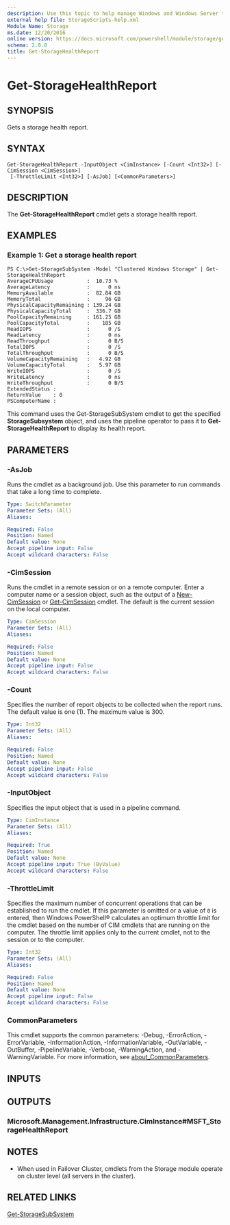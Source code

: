```yaml
---
description: Use this topic to help manage Windows and Windows Server technologies with Windows PowerShell.
external help file: StorageScripts-help.xml
Module Name: Storage
ms.date: 12/20/2016
online version: https://docs.microsoft.com/powershell/module/storage/get-storagehealthreport?view=windowsserver2016-ps&wt.mc_id=ps-gethelp
schema: 2.0.0
title: Get-StorageHealthReport
---
```


# Get-StorageHealthReport

## SYNOPSIS
Gets a storage health report.

## SYNTAX

```
Get-StorageHealthReport -InputObject <CimInstance> [-Count <Int32>] [-CimSession <CimSession>]
 [-ThrottleLimit <Int32>] [-AsJob] [<CommonParameters>]
```

## DESCRIPTION
The **Get-StorageHealthReport** cmdlet gets a storage health report.

## EXAMPLES

### Example 1: Get a storage health report
```
PS C:\>Get-StorageSubSystem -Model "Clustered Windows Storage" | Get-StorageHealthReport
AverageCPUUsage           :  10.73 %
AverageLatency            :      0 ns
MemoryAvailable           :  82.84 GB
MemoryTotal               :     96 GB
PhysicalCapacityRemaining : 139.24 GB
PhysicalCapacityTotal     :  336.7 GB
PoolCapacityRemaining     : 161.25 GB
PoolCapacityTotal         :    185 GB
ReadIOPS                  :      0 /S
ReadLatency               :      0 ns
ReadThroughput            :      0 B/S
TotalIOPS                 :      0 /S
TotalThroughput           :      0 B/S
VolumeCapacityRemaining   :   4.92 GB
VolumeCapacityTotal       :   5.97 GB
WriteIOPS                 :      0 /S
WriteLatency              :      0 ns
WriteThroughput           :      0 B/S
ExtendedStatus :
ReturnValue    : 0
PSComputerName :
```

This command uses the Get-StorageSubSystem cmdlet to get the specified **StorageSubsystem** object, and uses the pipeline operator to pass it to **Get-StorageHealthReport** to display its health report.

## PARAMETERS

### -AsJob
Runs the cmdlet as a background job. Use this parameter to run commands that take a long time to complete.

```yaml
Type: SwitchParameter
Parameter Sets: (All)
Aliases:

Required: False
Position: Named
Default value: None
Accept pipeline input: False
Accept wildcard characters: False
```

### -CimSession
Runs the cmdlet in a remote session or on a remote computer.
Enter a computer name or a session object, such as the output of a [New-CimSession](https://go.microsoft.com/fwlink/p/?LinkId=227967) or [Get-CimSession](https://go.microsoft.com/fwlink/p/?LinkId=227966) cmdlet.
The default is the current session on the local computer.

```yaml
Type: CimSession
Parameter Sets: (All)
Aliases:

Required: False
Position: Named
Default value: None
Accept pipeline input: False
Accept wildcard characters: False
```

### -Count
Specifies the number of report objects to be collected when the report runs.
The default value is one (1).
The maximum value is 300.

```yaml
Type: Int32
Parameter Sets: (All)
Aliases:

Required: False
Position: Named
Default value: None
Accept pipeline input: False
Accept wildcard characters: False
```

### -InputObject
Specifies the input object that is used in a pipeline command.

```yaml
Type: CimInstance
Parameter Sets: (All)
Aliases:

Required: True
Position: Named
Default value: None
Accept pipeline input: True (ByValue)
Accept wildcard characters: False
```

### -ThrottleLimit
Specifies the maximum number of concurrent operations that can be established to run the cmdlet.
If this parameter is omitted or a value of `0` is entered, then Windows PowerShell® calculates an optimum throttle limit for the cmdlet based on the number of CIM cmdlets that are running on the computer.
The throttle limit applies only to the current cmdlet, not to the session or to the computer.

```yaml
Type: Int32
Parameter Sets: (All)
Aliases:

Required: False
Position: Named
Default value: None
Accept pipeline input: False
Accept wildcard characters: False
```

### CommonParameters
This cmdlet supports the common parameters: -Debug, -ErrorAction, -ErrorVariable, -InformationAction, -InformationVariable, -OutVariable, -OutBuffer, -PipelineVariable, -Verbose, -WarningAction, and -WarningVariable. For more information, see [about_CommonParameters](https://go.microsoft.com/fwlink/?LinkID=113216).

## INPUTS

## OUTPUTS

### Microsoft.Management.Infrastructure.CimInstance#MSFT_StorageHealthReport

## NOTES

* When used in Failover Cluster, cmdlets from the Storage module operate on cluster level (all servers in the cluster).

## RELATED LINKS

[Get-StorageSubSystem](./Get-StorageSubsystem.md)

